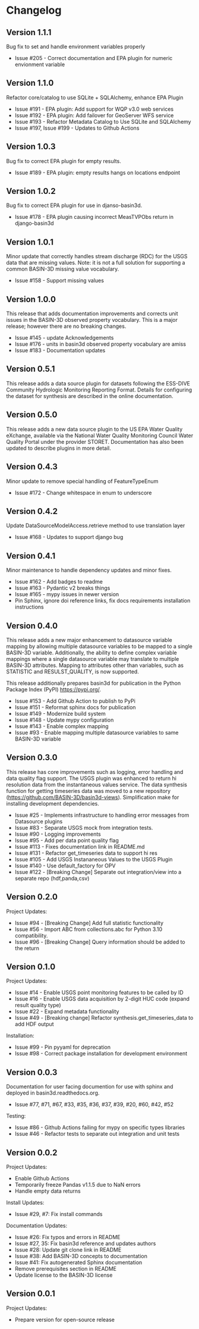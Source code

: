# Changelog

## Version 1.1.1
Bug fix to set and handle environment variables properly 

+ Issue #205 - Correct documentation and EPA plugin for numeric envionment variable

## Version 1.1.0
Refactor core/catalog to use SQLite + SQLAlchemy, enhance EPA Plugin

+ Issue #191 - EPA plugin: Add support for WQP v3.0 web services
+ Issue #192 - EPA plugin: Add failover for GeoServer WFS service
+ Issue #193 - Refactor Metadata Catalog to Use SQLite and SQLAlchemy
+ Issue #197, Issue #199 - Updates to Github Actions

## Version 1.0.3
Bug fix to correct EPA plugin for empty results.

+ Issue #189 - EPA plugin: empty results hangs on locations endpoint

## Version 1.0.2
Bug fix to correct EPA plugin for use in djanso-basin3d.

+ Issue #178 - EPA plugin causing incorrect MeasTVPObs return in django-basin3d

## Version 1.0.1
Minor update that correctly handles stream discharge (RDC) for the USGS data that are missing values. Note: it is not a full solution for supporting a common BASIN-3D missing value vocabulary.

+ Issue #158 - Support missing values

## Version 1.0.0
This release that adds documentation improvements and corrects unit issues in the BASIN-3D observed property vocabulary. 
This is a major release; however there are no breaking changes.

+ Issue #145 - update Acknowledgements
+ Issue #176 - units in basin3d observed property vocabulary are amiss
+ Issue #183 - Documentation updates

## Version 0.5.1
This release adds a data source plugin for datasets following the ESS-DIVE Community Hydrologic Monitoring Reporting Format. Details for configuring the dataset for synthesis are described in the online documentation.

## Version 0.5.0
This release adds a new data source plugin to the US EPA Water Quality eXchange, available via the National Water Quality Monitoring Council Water Quality Portal under the provider STORET. Documentation has also been updated to describe plugins in more detail.

## Version 0.4.3
Minor update to remove special handling of FeatureTypeEnum

+ Issue #172 - Change whitespace in enum to underscore

## Version 0.4.2
Update DataSourceModelAccess.retrieve method to use translation layer

+ Issue #168 - Updates to support django bug

## Version 0.4.1
Minor maintenance to handle dependency updates and minor fixes.

+ Issue #162 - Add badges to readme
+ Issue #163 - Pydantic v2 breaks things
+ Issue #165 - mypy issues in newer version
+ Pin Sphinx, ignore doi reference links, fix docs requirements installation instructions

## Version 0.4.0
This release adds a new major enhancement to datasource variable mapping by allowing
multiple datasource variables to be mapped to a single BASIN-3D variable.  Additionally,
the ability to define complex variable mappings where a single datasource variable may 
translate to multiple BASIN-3D attributes. Mapping to attributes other than variables, such as 
STATISTIC and RESULST_QUALITY, is now supported.

This release additionally prepares basin3d for publication in the Python Package Index (PyPI)
https://pypi.org/.

+ Issue #153 - Add Github Action to publish to PyPi
+ Issue #151 - Reformat sphinx docs for publication
+ Issue #149 - Modernize build system
+ Issue #148 - Update mypy configuration
+ Issue #143 - Enable complex mapping
+ Issue #93  - Enable mapping multiple datasource variables to same BASIN-3D variable

## Version 0.3.0
This release has core improvements such as logging, error handling and data quality flag support.
The USGS plugin was enhanced to return hi resolution data from the instantaneous values
service.  The data synthesis function for getting timeseries data was moved to a
new repository (https://github.com/BASIN-3D/basin3d-views).  Simplification make for
installing development dependencies.

  + Issue #25 - Implements infrastructure to handling error messages from Datasource
    plugins
  + Issue #83 - Separate USGS mock from integration tests.
  + Issue #90 - Logging improvements
  + Issue #95 - Add per data point quality flag
  + Issue #113 - Fixes documentation link in README.md
  + Issue #131 - Refactor get_timeseries data to support hi res
  + Issue #105 - Add USGS Instananeous Values to the USGS Plugin
  + Issue #140 - Use default_factory for OPV
  + Issue #122 - [Breaking Change] Separate out integration/view into a separate repo (hdf,panda,csv)


## Version 0.2.0
Project Updates:
   + Issue #94 - [Breaking Change] Add full statistic functionality
   + Issue #56 - Import ABC from collections.abc for Python 3.10 compatibility.
   + Issue #96 - [Breaking Change]  Query information should be added to the return

## Version 0.1.0
Project Updates:
   + Issue #14 - Enable USGS point monitoring features to be called by ID
   + Issue #16 - Enable USGS data acquisition by 2-digit HUC code (expand result quality type)
   + Issue #22 - Expand metadata functionality
   + Issue #49 - [Breaking change] Refactor synthesis.get_timeseries_data to add HDF output

Installation:
   + Issue #99 - Pin pyyaml for deprecation
   + Issue #98 - Correct package installation for development environment

## Version 0.0.3
Documentation for user facing documention for use with sphinx and
deployed in basin3d.readthedocs.org.
   + Issue #77, #71, #67, #33, #35, #36, #37, #39, #20, #60, #42, #52


Testing:
   + Issue #86 - Github Actions failing for mypy on specific types libraries 
   + Issue #46 -  Refactor tests to separate out integration and unit tests

## Version 0.0.2
Project Updates:   
   + Enable Github Actions
   + Temporarily freeze Pandas v1.1.5 due to NaN errors
   + Handle empty data returns
    
Install Updates:
   + Issue #29, #7: Fix install commands

Documentation Updates:
   + Issue #26: Fix typos and errors in README
   + Issue #27, 35: Fix basin3d reference and updates authors
   + Issue #28: Update git clone link in README
   + Issue #38: Add BASIN-3D concepts to documentation
   + Issue #41: Fix autogenerated Sphinx documentation
   + Remove prerequisites section in README
   + Update license to the BASIN-3D license

## Version 0.0.1
Project Updates:
   + Prepare version for open-source release
